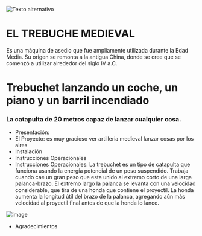 ![Texto alternativo](https://th.bing.com/th/id/R.a69794fb10d76e2a1102574462da59dd?rik=QH49TEpNWNZFng&riu=http%3a%2f%2fmedievallifestyle.com%2fimages%2fsiege-engines%2ftrebuchet.jpg&ehk=1kHax658Ht1LMkquflGh6wVlT4NL%2bPd0feKY2D%2bSTUk%3d&risl=&pid=ImgRaw&r=0&sres=1&sresct=1)
# EL TREBUCHE MEDIEVAL
Es una máquina de asedio que fue ampliamente utilizada durante la Edad Media. Su origen se remonta a la antigua China, donde se cree que se comenzó a utilizar alrededor del siglo IV a.C.
# Trebuchet lanzando un coche, un piano y un barril incendiado  
### La catapulta de 20 metros capaz de lanzar cualquier cosa.
+ Presentación:
+ El Proyecto: es muy gracioso ver artilleria medieval lanzar cosas por los aires
+ Instalación
+ Instrucciones Operacionales 
+ Instrucciones Operacionales: La trebuchet es un tipo de catapulta que funciona usando la energía potencial de un peso suspendido. Trabaja cuando cae un gran peso que esta unido al extremo corto de una larga palanca-brazo. El extremo largo la palanca se levanta con una velocidad considerable, que tira de una honda que contiene el proyectil. La honda aumenta la longitud útil del brazo de la palanca, agregando aún más velocidad al proyectil final antes de que la honda lo lance.
  
![image](https://github.com/user-attachments/assets/36ca5809-6bd5-475a-b0a5-3aa8ce7b3df2)

+ Agradecimientos
